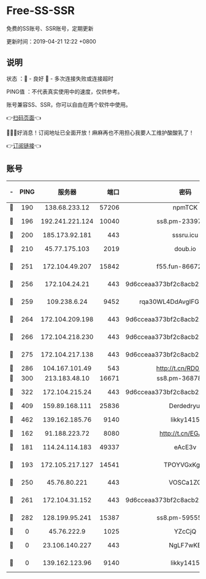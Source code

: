 # Free-SS-SSR

免费的SS账号、SSR账号，定期更新

更新时间：2019-04-21 12:22 +0800

## 说明

状态     ：🙂 - 良好 🙁 - 多次连接失败或连接超时

PING值   ：不代表真实使用中的速度，仅供参考。

账号兼容SS、SSR，你可以自由在两个软件中使用。

👉[扫码页面](https://liesauer.github.io/Free-SS-SSR/)👈

🎉🎉🎉好消息！订阅地址已全面开放！麻麻再也不用担心我要人工维护酸酸乳了！

👉[订阅链接](https://www.liesauer.net/yogurt/subscribe?ACCESS_TOKEN=DAYxR3mMaZAsaqUb)👈

## 账号

|-|PING|服务器|端口|密码|加密方式|区域|
|:----:|:----:|:-----:|-----:|:----:|:----:|:----:|
|🙂|190|138.68.233.12|57206|npmTCK|rc4-md5|US|
|🙂|196|192.241.221.124|10040|ss8.pm-23397099|aes-256-cfb|US|
|🙂|200|185.173.92.181|443|sssru.icu|rc4-md5|RU|
|🙂|210|45.77.175.103|2019|doub.io|aes-128-ctr|SG|
|🙂|251|172.104.49.207|15842|f55.fun-86672367|aes-256-cfb|SG|
|🙂|256|172.104.24.21|443|9d6cceaa373bf2c8acb22e60b6a58be6|aes-256-cfb|US|
|🙂|259|109.238.6.24|9452|rqa30WL4DdAvgIFG6Fs3znzTa|aes-256-cfb|FR|
|🙂|264|172.104.209.198|443|9d6cceaa373bf2c8acb22e60b6a58be6|aes-256-cfb|US|
|🙂|266|172.104.218.230|443|9d6cceaa373bf2c8acb22e60b6a58be6|aes-256-cfb|US|
|🙂|275|172.104.217.138|443|9d6cceaa373bf2c8acb22e60b6a58be6|aes-256-cfb|US|
|🙂|286|104.167.101.49|543|http://t.cn/RD0D7sx|rc4-md5|CA|
|🙂|300|213.183.48.10|16671|ss8.pm-36878004|rc4-md5|RU|
|🙂|322|172.104.215.24|443|9d6cceaa373bf2c8acb22e60b6a58be6|aes-256-cfb|US|
|🙂|409|159.89.168.111|25836|Derdedryuj|chacha20|IN|
|🙂|462|139.162.185.76|9140|likky1415|aes-256-cfb|DE|
|🙂|162|91.188.223.72|8080|http://t.cn/EGJIyrl|rc4-md5|RU|
|🙂|181|114.24.114.183|49337|eAcE3v|chacha20-ietf|TW|
|🙂|193|172.105.217.127|14541|TPOYVGxKglpi|aes-256-cfb|JP|
|🙂|250|45.76.80.221|443|VOSCa1ZG|aes-256-cfb|DE|
|🙂|261|172.104.31.152|443|9d6cceaa373bf2c8acb22e60b6a58be6|aes-256-cfb|US|
|🙁|282|128.199.95.241|15387|ss8.pm-59555042|aes-256-cfb|SG|
|🙁|0|45.76.222.9|1025|YZcCjQ|rc4-md5|JP|
|🙁|0|23.106.140.227|443|NgLF7wKB|aes-256-cfb|US|
|🙁|0|139.162.123.96|9140|likky1415|aes-256-cfb|JP|
